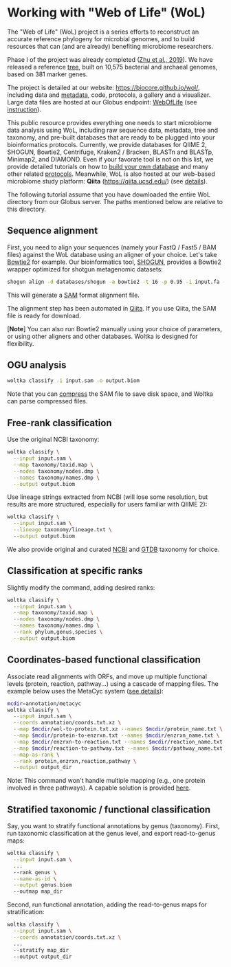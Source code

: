 # Working with "Web of Life" (WoL)

The "Web of Life" (WoL) project is a series efforts to reconstruct an accurate reference phylogeny for microbial genomes, and to build resources that can (and are already) benefiting microbiome researchers.

Phase I of the project was already completed ([Zhu et al., 2019](https://www.nature.com/articles/s41467-019-13443-4)). We have released a reference [tree](https://biocore.github.io/wol/data/trees/astral/branch_length/cons/collapsed/astral.cons.nid.e5p50.nwk), built on 10,575 bacterial and archaeal genomes, based on 381 marker genes.

The project is detailed at our website: https://biocore.github.io/wol/, including data and [metadata](https://biocore.github.io/wol/data/genomes/metadata.tsv.bz2), code, protocols, a gallery and a visualizer. Large data files are hosted at our Globus endpoint: [WebOfLife](https://app.globus.org/file-manager/collections/31acbeb8-c62f-11ea-bef9-0e716405a293) (see [instruction](https://biocore.github.io/wol/download#download-via-globus)).

This public resource provides everything one needs to start microbiome data analysis using WoL, including raw sequence data, metadata, tree and taxonomy, and pre-built databases that are ready to be plugged into your bioinformatics protocols. Currently, we provide databases for QIIME 2, SHOGUN, Bowtie2, Centrifuge, Kraken2 / Bracken, BLASTn and BLASTp, Minimap2, and DIAMOND. Even if your favorate tool is not on this list, we provide detailed tutorials on how to [build your own database](https://biocore.github.io/wol/protocols/genome_database) and many other related [protocols](https://biocore.github.io/wol/protocols/). Meanwhile, WoL is also hosted at our web-based microbiome study platform: **Qiita** (https://qiita.ucsd.edu/) (see [details](qiita.md)).

The following tutorial assume that you have downloaded the entire WoL directory from our Globus server. The paths mentioned below are relative to this directory.

## Sequence alignment

First, you need to align your sequences (namely your FastQ / Fast5 / BAM files) against the WoL database using an aligner of your choice. Let's take [Bowtie2](http://bowtie-bio.sourceforge.net/bowtie2/index.shtml) for example. Our bioinformatics tool, [SHOGUN](https://github.com/knights-lab/SHOGUN), provides a Bowtie2 wrapper optimized for shotgun metagenomic datasets:

```bash
shogun align -d databases/shogun -a bowtie2 -t 16 -p 0.95 -i input.fa -o .
```

This will generate a [SAM](https://en.wikipedia.org/wiki/SAM_(file_format)) format alignment file.

The alignment step has been automated in [Qiita](https://qiita.ucsd.edu/). If you use Qiita, the SAM file is ready for download.

[**Note**] You can also run Bowtie2 manually using your choice of parameters, or using other aligners and other databases. Woltka is designed for flexibility.

## OGU analysis

```bash
woltka classify -i input.sam -o output.biom
```

Note that you can [compress](perform.md#compress-alignment-files) the SAM file to save disk space, and Woltka can parse compressed files.


## Free-rank classification

Use the original NCBI taxonomy:

```bash
woltka classify \
  --input input.sam \
  --map taxonomy/taxid.map \
  --nodes taxonomy/nodes.dmp \
  --names taxonomy/names.dmp \
  --output output.biom
```

Use lineage strings extracted from NCBI (will lose some resolution, but results are more structured, especially for users familiar with QIIME 2):

```bash
woltka classify \
  --input input.sam \
  --lineage taxonomy/lineage.txt \
  --output output.biom
```

We also provide original and curated [NCBI](https://biocore.github.io/wol/data/taxonomy/ncbi/) and [GTDB](https://biocore.github.io/wol/data/taxonomy/gtdb/) taxonomy for choice.


## Classification at specific ranks

Slightly modify the command, adding desired ranks:

```bash
woltka classify \
  --input input.sam \
  --map taxonomy/taxid.map \
  --nodes taxonomy/nodes.dmp \
  --names taxonomy/names.dmp \
  --rank phylum,genus,species \
  --output output.biom
```

## Coordinates-based functional classification

Associate read alignments with ORFs, and move up multiple functional levels (protein, reaction, pathway...) using a cascade of mapping files. The example below uses the MetaCyc system ([see details](metacyc.md)):

```bash
mcdir=annotation/metacyc
woltka classify \
  --input input.sam \
  --coords annotation/coords.txt.xz \
  --map $mcdir/wol-to-protein.txt.xz --names $mcdir/protein_name.txt \
  --map $mcdir/protein-to-enzrxn.txt --names $mcdir/enzrxn_name.txt \
  --map $mcdir/enzrxn-to-reaction.txt --names $mcdir/reaction_name.txt \
  --map $mcdir/reaction-to-pathway.txt --names $mcdir/pathway_name.txt \
  --map-as-rank \
  --rank protein,enzrxn,reaction,pathway \
  --output output_dir
```

Note: This command won't handle multiple mapping (e.g., one protein involved in three pathways). A capable solution is provided [here](metacyc.md).

## Stratified taxonomic / functional classification

Say, you want to stratify functional annotations by genus (taxonomy). First, run taxonomic classification at the genus level, and export read-to-genus maps:

```bash
woltka classify \
  --input input.sam \
  ...
  --rank genus \
  --name-as-id \
  --output genus.biom
  --outmap map_dir
```

Second, run functional annotation, adding the read-to-genus maps for stratification:

```bash
woltka classify \
  --input input.sam \
  --coords annotation/coords.txt.xz \
  ...
  --stratify map_dir
  --output output_dir
```
